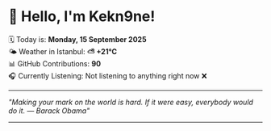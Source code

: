 # 👋 Hello, I'm Kekn9ne!

🗓️ Today is: **Monday, 15 September 2025**  
🌤️ Weather in Istanbul: **⛅️  +21°C**  
📊 GitHub Contributions: **90**  
🎧 Currently Listening: Not listening to anything right now ❌

---

_"Making your mark on the world is hard. If it were easy, everybody would do it. — *Barack Obama*"_

---
